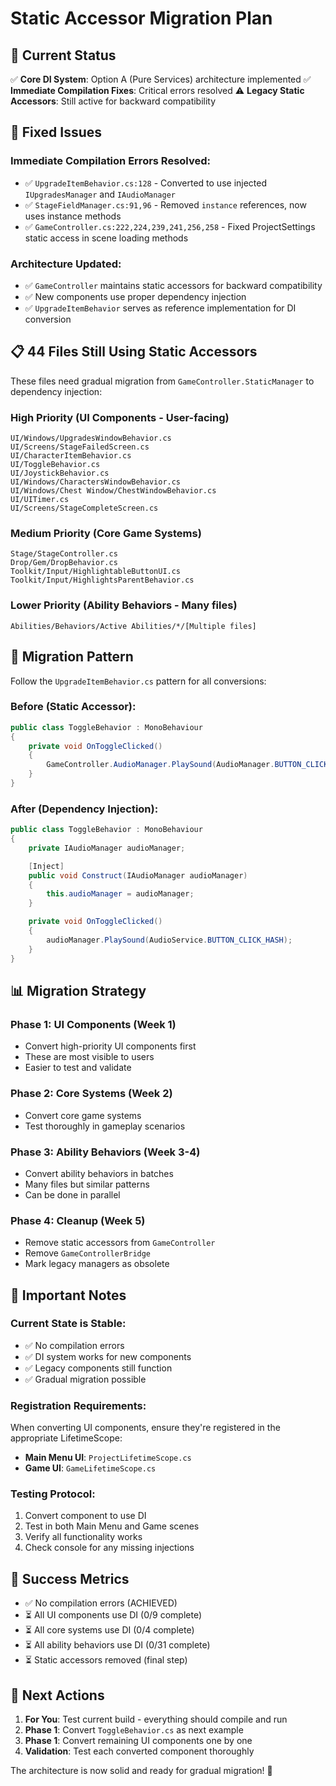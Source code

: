 # Static Accessor Migration Plan

## 🎯 **Current Status**

✅ **Core DI System**: Option A (Pure Services) architecture implemented
✅ **Immediate Compilation Fixes**: Critical errors resolved
⚠️ **Legacy Static Accessors**: Still active for backward compatibility

## 🔧 **Fixed Issues**

### **Immediate Compilation Errors Resolved:**
- ✅ `UpgradeItemBehavior.cs:128` - Converted to use injected `IUpgradesManager` and `IAudioManager`
- ✅ `StageFieldManager.cs:91,96` - Removed `instance` references, now uses instance methods
- ✅ `GameController.cs:222,224,239,241,256,258` - Fixed ProjectSettings static access in scene loading methods

### **Architecture Updated:**
- ✅ `GameController` maintains static accessors for backward compatibility
- ✅ New components use proper dependency injection
- ✅ `UpgradeItemBehavior` serves as reference implementation for DI conversion

## 📋 **44 Files Still Using Static Accessors**

These files need gradual migration from `GameController.StaticManager` to dependency injection:

### **High Priority (UI Components - User-facing)**
```
UI/Windows/UpgradesWindowBehavior.cs
UI/Screens/StageFailedScreen.cs
UI/CharacterItemBehavior.cs
UI/ToggleBehavior.cs
UI/JoystickBehavior.cs
UI/Windows/CharactersWindowBehavior.cs
UI/Windows/Chest Window/ChestWindowBehavior.cs
UI/UITimer.cs
UI/Screens/StageCompleteScreen.cs
```

### **Medium Priority (Core Game Systems)**
```
Stage/StageController.cs
Drop/Gem/DropBehavior.cs
Toolkit/Input/HighlightableButtonUI.cs
Toolkit/Input/HighlightsParentBehavior.cs
```

### **Lower Priority (Ability Behaviors - Many files)**
```
Abilities/Behaviors/Active Abilities/*/[Multiple files]
```

## 🔄 **Migration Pattern**

Follow the `UpgradeItemBehavior.cs` pattern for all conversions:

### **Before (Static Accessor):**
```csharp
public class ToggleBehavior : MonoBehaviour
{
    private void OnToggleClicked()
    {
        GameController.AudioManager.PlaySound(AudioManager.BUTTON_CLICK_HASH);
    }
}
```

### **After (Dependency Injection):**
```csharp
public class ToggleBehavior : MonoBehaviour
{
    private IAudioManager audioManager;

    [Inject]
    public void Construct(IAudioManager audioManager)
    {
        this.audioManager = audioManager;
    }

    private void OnToggleClicked()
    {
        audioManager.PlaySound(AudioService.BUTTON_CLICK_HASH);
    }
}
```

## 📊 **Migration Strategy**

### **Phase 1: UI Components (Week 1)**
- Convert high-priority UI components first
- These are most visible to users
- Easier to test and validate

### **Phase 2: Core Systems (Week 2)**
- Convert core game systems
- Test thoroughly in gameplay scenarios

### **Phase 3: Ability Behaviors (Week 3-4)**
- Convert ability behaviors in batches
- Many files but similar patterns
- Can be done in parallel

### **Phase 4: Cleanup (Week 5)**
- Remove static accessors from `GameController`
- Remove `GameControllerBridge`
- Mark legacy managers as obsolete

## 🚨 **Important Notes**

### **Current State is Stable:**
- ✅ No compilation errors
- ✅ DI system works for new components
- ✅ Legacy components still function
- ✅ Gradual migration possible

### **Registration Requirements:**
When converting UI components, ensure they're registered in the appropriate LifetimeScope:
- **Main Menu UI**: `ProjectLifetimeScope.cs`
- **Game UI**: `GameLifetimeScope.cs`

### **Testing Protocol:**
1. Convert component to use DI
2. Test in both Main Menu and Game scenes
3. Verify all functionality works
4. Check console for any missing injections

## 🎯 **Success Metrics**

- ✅ No compilation errors (ACHIEVED)
- ⏳ All UI components use DI (0/9 complete)
- ⏳ All core systems use DI (0/4 complete)
- ⏳ All ability behaviors use DI (0/31 complete)
- ⏳ Static accessors removed (final step)

## 🔄 **Next Actions**

1. **For You**: Test current build - everything should compile and run
2. **Phase 1**: Convert `ToggleBehavior.cs` as next example
3. **Phase 1**: Convert remaining UI components one by one
4. **Validation**: Test each converted component thoroughly

The architecture is now solid and ready for gradual migration! 🚀